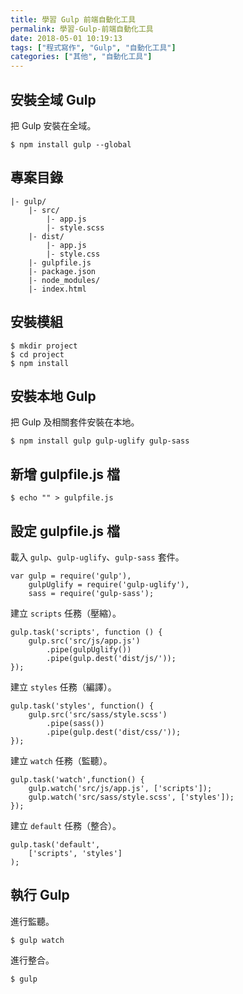 ```yaml
---
title: 學習 Gulp 前端自動化工具
permalink: 學習-Gulp-前端自動化工具
date: 2018-05-01 10:19:13
tags: ["程式寫作", "Gulp", "自動化工具"]
categories: ["其他", "自動化工具"]
---
```


## 安裝全域 Gulp
把 Gulp 安裝在全域。
```
$ npm install gulp --global
```

## 專案目錄
```
|- gulp/
    |- src/
        |- app.js
        |- style.scss
    |- dist/
        |- app.js
        |- style.css
    |- gulpfile.js
    |- package.json
    |- node_modules/
    |- index.html
```

## 安裝模組
```
$ mkdir project
$ cd project
$ npm install
```

## 安裝本地 Gulp
把 Gulp 及相關套件安裝在本地。
```
$ npm install gulp gulp-uglify gulp-sass
```

## 新增 gulpfile.js 檔
```
$ echo "" > gulpfile.js
```

## 設定 gulpfile.js 檔
載入 `gulp`、`gulp-uglify`、`gulp-sass` 套件。
```JS
var gulp = require('gulp'),
    gulpUglify = require('gulp-uglify'),
    sass = require('gulp-sass');
```
建立 `scripts` 任務（壓縮）。
```JS
gulp.task('scripts', function () {
    gulp.src('src/js/app.js')
        .pipe(gulpUglify())
        .pipe(gulp.dest('dist/js/'));
});
```
建立 `styles` 任務（編譯）。
```JS
gulp.task('styles', function() {
    gulp.src('src/sass/style.scss')
        .pipe(sass())
        .pipe(gulp.dest('dist/css/'));
});
```
建立 `watch` 任務（監聽）。
```JS
gulp.task('watch',function() {
    gulp.watch('src/js/app.js', ['scripts']);
    gulp.watch('src/sass/style.scss', ['styles']);
});
```
建立 `default` 任務（整合）。
```JS
gulp.task('default', 
    ['scripts', 'styles']
);
```

## 執行 Gulp
進行監聽。
```
$ gulp watch
```
進行整合。
```
$ gulp
```